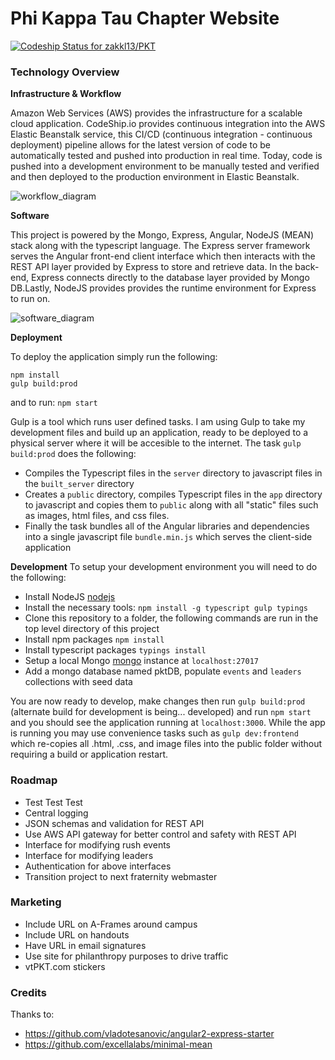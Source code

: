# Phi Kappa Tau Chapter Website

[ ![Codeship Status for zakkl13/PKT](https://codeship.com/projects/5a383150-303c-0134-d38e-7603af744759/status?branch=master)](https://codeship.com/projects/164142)

### Technology Overview
**Infrastructure & Workflow**

Amazon Web Services (AWS) provides the infrastructure for a scalable cloud application. CodeShip.io provides continuous integration into the AWS Elastic Beanstalk service, this
CI/CD (continuous integration - continuous deployment) pipeline allows for the latest version of code to be automatically tested and pushed into production in real time.
Today, code is pushed into a development environment to be manually tested and verified and then deployed to the production environment in Elastic Beanstalk.

![workflow_diagram](http://i.imgur.com/iqzI38i.png)

**Software**

This project is powered by the Mongo, Express, Angular, NodeJS (MEAN) stack along with the typescript language. The Express server framework serves the Angular front-end client
interface which then interacts with the REST API layer provided by Express to store and retrieve data. In the back-end, Express connects directly
to the database layer provided by Mongo DB.Lastly, NodeJS provides provides the runtime environment for Express to run on.

![software_diagram](http://i.imgur.com/uJkIBmE.png)

**Deployment**

To deploy the application simply run the following:
```
npm install
gulp build:prod
```

and to run: `npm start`

Gulp is a tool which runs user defined tasks. I am using Gulp to take my development files and build up an application,
ready to be deployed to a physical server where it will be accesible to the internet. The task `gulp build:prod`
does the following:
* Compiles the Typescript files in the `server` directory to javascript files in the `built_server` directory
* Creates a `public` directory, compiles Typescript files in the `app` directory to javascript
and copies them to `public` along with all "static" files such as images, html files, and css files.
* Finally the task bundles all of the Angular libraries and dependencies into a single javascript file `bundle.min.js`
which serves the client-side application

**Development**
To setup your development environment you will need to do the following:
* Install NodeJS [nodejs](https://nodejs.org)
* Install the necessary tools: `npm install -g typescript gulp typings`
* Clone this repository to a folder, the following commands are run in the top level directory of this project
* Install npm packages `npm install`
* Install typescript packages `typings install`
* Setup a local Mongo [mongo](https://www.mongodb.com/) instance at `localhost:27017`
* Add a mongo database named pktDB, populate `events` and `leaders` collections with seed data

You are now ready to develop, make changes then run `gulp build:prod` (alternate build for development is being... developed) and run
`npm start` and you should see the application running at `localhost:3000`. While the app is running you may use convenience tasks
such as `gulp dev:frontend` which re-copies all .html, .css, and image files into the public folder without requiring a build or application restart.

### Roadmap
* Test Test Test
* Central logging
* JSON schemas and validation for REST API
* Use AWS API gateway for better control and safety with REST API
* Interface for modifying rush events
* Interface for modifying leaders
* Authentication for above interfaces
* Transition project to next fraternity webmaster


### Marketing
* Include URL on A-Frames around campus
* Include URL on handouts
* Have URL in email signatures
* Use site for philanthropy purposes to drive traffic
* vtPKT.com stickers

### Credits
Thanks to:
* https://github.com/vladotesanovic/angular2-express-starter
* https://github.com/excellalabs/minimal-mean
